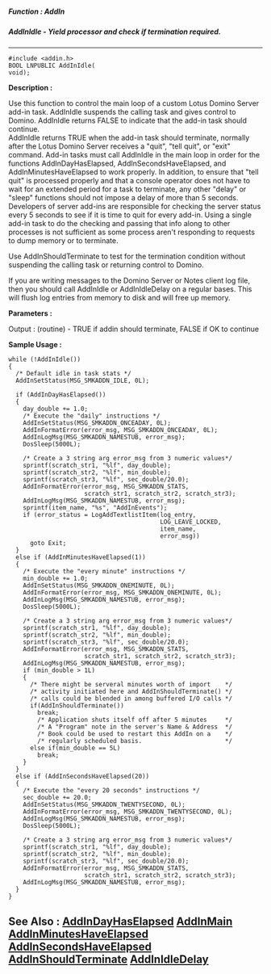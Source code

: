 ##### Function : AddIn
##### AddInIdle - Yield processor and check if termination required.
---
```
#include <addin.h>
BOOL LNPUBLIC AddInIdle(
void);
```
**Description :**

Use this function to control the main loop of a custom Lotus Domino Server 
add-in task. AddInIdle suspends the calling task and gives control to Domino. 
AddInIdle returns FALSE to indicate that the add-in task should continue.  
AddInIdle returns TRUE when the add-in task should terminate, normally after 
the Lotus Domino Server receives a "quit", "tell <taskname> quit", or "exit" 
command.  Add-in tasks must call AddInIdle in the main loop in order for the 
functions AddInDayHasElapsed, AddInSecondsHaveElapsed, and 
AddInMinutesHaveElapsed to work properly.  In addition, to ensure that "tell 
<taskname> quit" is processed properly and that a console operator does not 
have to wait for an extended period for a task to terminate, any other "delay" 
or "sleep" functions should not impose a delay of more than 5 seconds.  
Developers of server add-ins are responsible for checking the server status 
every 5 seconds to see if it is time to quit for every add-in. Using a single 
add-in task to do the checking and passing that info along to other processes 
is not sufficient as some process aren't responding to requests to dump memory 
or to terminate.

Use AddInShouldTerminate to test for the termination condition without 
suspending the calling task or returning control to Domino.

If you are writing messages to the Domino Server or Notes client log file, then 
you should call AddInIdle or AddInIdleDelay on a regular bases.  This will 
flush log entries from memory to disk and will free up memory.

**Parameters :**

Output :
(routine)  -  TRUE if addin should terminate, FALSE if OK to continue



**Sample Usage :**
```
while (!AddInIdle())
{
  /* Default idle in task stats */
  AddInSetStatus(MSG_SMKADDN_IDLE, 0L);

  if (AddInDayHasElapsed())
  {
    day_double += 1.0;
    /* Execute the "daily" instructions */
    AddInSetStatus(MSG_SMKADDN_ONCEADAY, 0L);
    AddInFormatError(error_msg, MSG_SMKADDN_ONCEADAY, 0L);
    AddInLogMsg(MSG_SMKADDN_NAMESTUB, error_msg);
    DosSleep(5000L);

    /* Create a 3 string arg error_msg from 3 numeric values*/
    sprintf(scratch_str1, "%lf", day_double);
    sprintf(scratch_str2, "%lf", min_double);
    sprintf(scratch_str3, "%lf", sec_double/20.0);
    AddInFormatError(error_msg, MSG_SMKADDN_STATS,
                     scratch_str1, scratch_str2, scratch_str3);
    AddInLogMsg(MSG_SMKADDN_NAMESTUB, error_msg);
    sprintf(item_name, "%s", "AddInEvents");
    if (error_status = LogAddTextlistItem(log_entry,
                                          LOG_LEAVE_LOCKED,
                                          item_name,
                                          error_msg))
      goto Exit;
  }
  else if (AddInMinutesHaveElapsed(1))
  {
    /* Execute the "every minute" instructions */
    min_double += 1.0;
    AddInSetStatus(MSG_SMKADDN_ONEMINUTE, 0L);
    AddInFormatError(error_msg, MSG_SMKADDN_ONEMINUTE, 0L);
    AddInLogMsg(MSG_SMKADDN_NAMESTUB, error_msg);
    DosSleep(5000L);

    /* Create a 3 string arg error_msg from 3 numeric values*/
    sprintf(scratch_str1, "%lf", day_double);
    sprintf(scratch_str2, "%lf", min_double);
    sprintf(scratch_str3, "%lf", sec_double/20.0);
    AddInFormatError(error_msg, MSG_SMKADDN_STATS,
                     scratch_str1, scratch_str2, scratch_str3);
    AddInLogMsg(MSG_SMKADDN_NAMESTUB, error_msg);
    if (min_double > 1L)
    {
      /* There might be serveral minutes worth of import    */
      /* activity initiated here and AddInShouldTerminate() */
      /* calls could be blended in among buffered I/O calls */
      if(AddInShouldTerminate())
        break;
        /* Application shuts itself off after 5 minutes     */
        /* A "Program" note in the server's Name & Address  */
        /* Book could be used to restart this AddIn on a    */
        /* regularly scheduled basis.                       */
      else if(min_double == 5L)
        break;
    }
  }
  else if (AddInSecondsHaveElapsed(20))
  {
    /* Execute the "every 20 seconds" instructions */
    sec_double += 20.0;
    AddInSetStatus(MSG_SMKADDN_TWENTYSECOND, 0L);
    AddInFormatError(error_msg, MSG_SMKADDN_TWENTYSECOND, 0L);
    AddInLogMsg(MSG_SMKADDN_NAMESTUB, error_msg);
    DosSleep(5000L);

    /* Create a 3 string arg error_msg from 3 numeric values*/
    sprintf(scratch_str1, "%lf", day_double);
    sprintf(scratch_str2, "%lf", min_double);
    sprintf(scratch_str3, "%lf", sec_double/20.0);
    AddInFormatError(error_msg, MSG_SMKADDN_STATS,
                     scratch_str1, scratch_str2, scratch_str3);
    AddInLogMsg(MSG_SMKADDN_NAMESTUB, error_msg);
  }
}
```
**See Also :**
[AddInDayHasElapsed](/reference/Func/AddInDayHasElapsed)
[AddInMain](/reference/Func/AddInMain)
[AddInMinutesHaveElapsed](/reference/Func/AddInMinutesHaveElapsed)
[AddInSecondsHaveElapsed](/reference/Func/AddInSecondsHaveElapsed)
[AddInShouldTerminate](/reference/Func/AddInShouldTerminate)
[AddInIdleDelay](/reference/Func/AddInIdleDelay)
---

